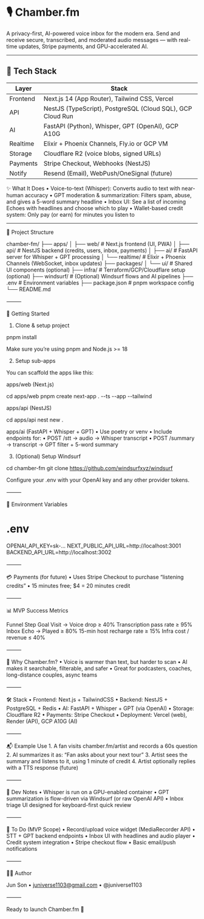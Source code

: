 # 🎙️ Chamber.fm

A privacy-first, AI-powered voice inbox for the modern era. Send and receive secure, transcribed, and moderated audio messages — with real-time updates, Stripe payments, and GPU-accelerated AI.

---

## 🧱 Tech Stack

| Layer      | Stack                                                       |
| ----------| ----------------------------------------------------------- |
| Frontend   | Next.js 14 (App Router), Tailwind CSS, Vercel              |
| API        | NestJS (TypeScript), PostgreSQL (Cloud SQL), GCP Cloud Run |
| AI         | FastAPI (Python), Whisper, GPT (OpenAI), GCP A10G          |
| Realtime   | Elixir + Phoenix Channels, Fly.io or GCP VM                |
| Storage    | Cloudflare R2 (voice blobs, signed URLs)                   |
| Payments   | Stripe Checkout, Webhooks (NestJS)                         |
| Notify     | Resend (Email), WebPush/OneSignal (future)                 |
✨ What It Does
	•	Voice-to-text (Whisper): Converts audio to text with near-human accuracy
	•	GPT moderation & summarization: Filters spam, abuse, and gives a 5-word summary headline
	•	Inbox UI: See a list of incoming Echoes with headlines and choose which to play
	•	Wallet-based credit system: Only pay (or earn) for minutes you listen to

---

🧱 Project Structure

chamber-fm/
├── apps/
│   ├── web/        # Next.js frontend (UI, PWA)
│   ├── api/        # NestJS backend (credits, users, inbox, payments)
│   ├── ai/         # FastAPI server for Whisper + GPT processing
│   └── realtime/   # Elixir + Phoenix Channels (WebSocket, inbox updates)
├── packages/
│   └── ui/         # Shared UI components (optional)
├── infra/          # Terraform/GCP/Cloudflare setup (optional)
├── windsurf/       # (Optional) Windsurf flows and AI pipelines
├── .env            # Environment variables
├── package.json    # pnpm workspace config
└── README.md


⸻

🚀 Getting Started

1. Clone & setup project

pnpm install

Make sure you’re using pnpm and Node.js >= 18

2. Setup sub-apps

You can scaffold the apps like this:

apps/web (Next.js)

cd apps/web
pnpm create next-app . --ts --app --tailwind

apps/api (NestJS)

cd apps/api
nest new .

apps/ai (FastAPI + Whisper + GPT)
	•	Use poetry or venv
	•	Include endpoints for:
	•	POST /stt → audio → Whisper transcript
	•	POST /summary → transcript → GPT filter + 5-word summary

3. (Optional) Setup Windsurf

cd chamber-fm
git clone https://github.com/windsurfxyz/windsurf

Configure your .env with your OpenAI key and any other provider tokens.

⸻

🔐 Environment Variables

# .env
OPENAI_API_KEY=sk-...
NEXT_PUBLIC_API_URL=http://localhost:3001
BACKEND_API_URL=http://localhost:3002


⸻

💳 Payments (for future)
	•	Uses Stripe Checkout to purchase “listening credits”
	•	15 minutes free; $4 = 20 minutes credit

⸻

📊 MVP Success Metrics

Funnel Step	Goal
Visit → Voice drop	≥ 40%
Transcription pass rate	≥ 95%
Inbox Echo → Played	≥ 80%
15-min host recharge rate	≥ 15%
Infra cost / revenue	≤ 40%


⸻

🧠 Why Chamber.fm?
	•	Voice is warmer than text, but harder to scan
	•	AI makes it searchable, filterable, and safer
	•	Great for podcasters, coaches, long-distance couples, async teams

⸻

🛠 Stack
	•	Frontend: Next.js + TailwindCSS
	•	Backend: NestJS + PostgreSQL + Redis
	•	AI: FastAPI + Whisper + GPT (via OpenAI)
	•	Storage: Cloudflare R2
	•	Payments: Stripe Checkout
	•	Deployment: Vercel (web), Render (API), GCP A10G (AI)

⸻

📬 Example Use
	1.	A fan visits chamber.fm/artist and records a 60s question
	2.	AI summarizes it as: “Fan asks about your next tour”
	3.	Artist sees the summary and listens to it, using 1 minute of credit
	4.	Artist optionally replies with a TTS response (future)

⸻

🧪 Dev Notes
	•	Whisper is run on a GPU-enabled container
	•	GPT summarization is flow-driven via Windsurf (or raw OpenAI API)
	•	Inbox triage UI designed for keyboard-first quick review

⸻

🧼 To Do (MVP Scope)
	•	Record/upload voice widget (MediaRecorder API)
	•	STT + GPT backend endpoints
	•	Inbox UI with headlines and audio player
	•	Credit system integration
	•	Stripe checkout flow
	•	Basic email/push notifications

⸻

🧑‍🚀 Author

Jun Son
	•	juniverse1103@gmail.com
	•	@juniverse1103

⸻

Ready to launch Chamber.fm 🚀